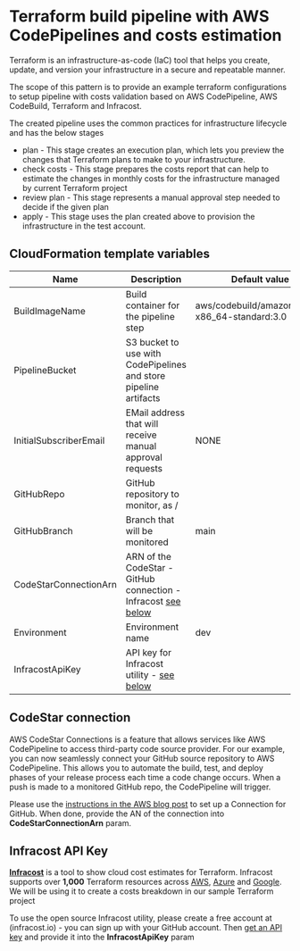 # Terraform build pipeline with AWS CodePipelines and costs estimation

Terraform is an infrastructure-as-code (IaC) tool that helps you create, update, and version your infrastructure in a secure and repeatable manner.

The scope of this pattern is to provide an example terraform configurations to setup pipeline with costs validation based on AWS CodePipeline, AWS CodeBuild, Terraform and Infracost.

The created pipeline uses the common practices for infrastructure lifecycle and has the below stages

- plan - This stage creates an execution plan, which lets you preview the changes that Terraform plans to make to your infrastructure.
- check costs - This stage prepares the costs report that can help to estimate the changes in monthly costs for the infrastructure managed by current Terraform project
- review plan - This stage represents a manual approval step needed to decide if the given plan
- apply - This stage uses the plan created above to provision the infrastructure in the test account.

## CloudFormation template variables

| **Name** | **Description** | **Default value** |
|---|---|---|
| BuildImageName | Build container for the pipeline step | aws/codebuild/amazonlinux2-x86_64-standard:3.0 |
| PipelineBucket | S3 bucket to use with CodePipelines and store pipeline artifacts |  |
| InitialSubscriberEmail | EMail address that will receive manual approval requests | NONE |
| GitHubRepo | GitHub repository to monitor, as <Organization name>/<repository> |  |
| GitHubBranch | Branch that will be monitored | main |
| CodeStarConnectionArn | ARN of the CodeStar - GitHub connection -Infracost [see below](#codestar-connection) |  |
| Environment | Environment name | dev |
| InfracostApiKey | API key for Infracost utility - [see below](#infracost-api-key) |  |

## CodeStar connection
AWS CodeStar Connections is a feature that allows services like AWS CodePipeline to access third-party code source provider. For our example, you can now seamlessly connect your GitHub source repository to AWS CodePipeline. This allows you to automate  the build, test, and deploy phases of your release process each time a code change occurs.
When a push is made to a monitored GitHub repo, the CodePipeline will trigger.

Please use the [instructions in the AWS blog post](https://aws.amazon.com/blogs/devops/using-aws-codepipeline-and-aws-codestar-connections-to-deploy-from-bitbucket/) to set up a Connection for GitHub. When done, provide the AN of the connection into **CodeStarConnectionArn** param.

## Infracost API Key
[**Infracost**](https://github.com/infracost/infracost) is a tool to show cloud cost estimates for Terraform. Infracost supports over **1,000** Terraform resources across [AWS](https://www.infracost.io/docs/supported_resources/aws), [Azure](https://www.infracost.io/docs/supported_resources/azure) and [Google](https://www.infracost.io/docs/supported_resources/google). We will be using it to create a costs breakdown in our sample Terraform project

To use the open source Infracost utility, please create a free account at (infracost.io) - you can sign up with your GitHub account. Then [get an API key](https://www.infracost.io/docs/#2-get-api-key) and provide it into the **InfracostApiKey** param
